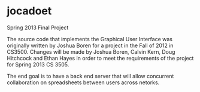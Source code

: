 jocadoet
========

Spring 2013 Final Project

The source code that implements the Graphical User Interface was originally written by Joshua Boren for a project in the Fall of 2012 in CS3500.  Changes will be made by Joshua Boren, Calvin Kern, Doug Hitchcock and Ethan Hayes in order to meet the requirements of the project for Spring 2013 CS 3505.

The end goal is to have a back end server that will allow concurrent collaboration on spreadsheets between users across netorks.


